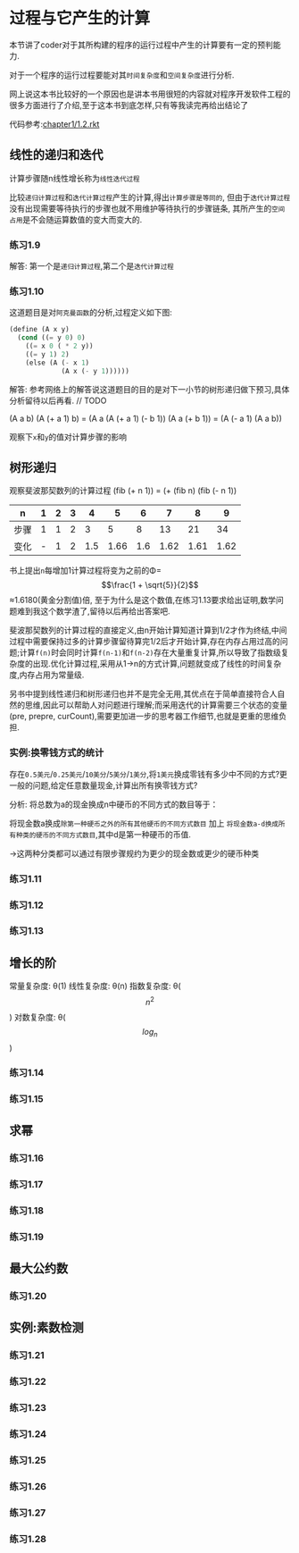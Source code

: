 # 过程与它产生的计算

本节讲了coder对于其所构建的程序的运行过程中产生的计算要有一定的预判能力.

对于一个程序的运行过程要能对其`时间复杂度`和`空间复杂度`进行分析.

网上说这本书比较好的一个原因也是讲本书用很短的内容就对程序开发软件工程的很多方面进行了介绍,至于这本书到底怎样,只有等我读完再给出结论了

代码参考:[chapter1/1.2.rkt](https://github.com/erickson00/sicp-study-book/blob/master/docs/code/chapter1/1.2.rkt)

## 线性的递归和迭代

计算步骤随n线性增长称为`线性迭代过程`

比较`递归计算过程`和`迭代计算过程`产生的计算,得出`计算步骤是等同的`,
但由于`迭代计算过程`没有出现需要等待执行的步骤也就不用维护等待执行的步骤链条,
其所产生的`空间占用`是不会随运算数值的变大而变大的.

### 练习1.9

解答: 第一个是`递归计算过程`,第二个是`迭代计算过程`

### 练习1.10

这道题目是对`阿克曼函数`的分析,过程定义如下图:

```lisp
(define (A x y)
  (cond ((= y 0) 0)
    ((= x 0 ( * 2 y))
    ((= y 1) 2)
    (else (A (- x 1)
             (A x (- y 1))))))
```

解答: 参考网络上的解答说这道题目的目的是对下一小节的树形递归做下预习,具体分析留待以后再看. // TODO

(A a b)
(A (+ a 1) b) = (A a (A (+ a 1) (- b 1))
(A a (+ b 1)) = (A (- a 1) (A a b))

观察下`x`和`y`的值对计算步骤的影响

## 树形递归

观察斐波那契数列的计算过程
(fib (+ n 1)) = (+ (fib n) (fib (- n 1))

| n    | 1 | 2 | 3 | 4   | 5    | 6   | 7    | 8    | 9    |
|------|---|---|---|-----|------|-----|------|------|------|
| 步骤 | 1 | 1 | 2 | 3   | 5    | 8   | 13   | 21   | 34   |
| 变化 | - | 1 | 2 | 1.5 | 1.66 | 1.6 | 1.62 | 1.61 | 1.62 |

书上提出`n`每增加1计算过程将变为之前的Φ=$$\frac{1 + \sqrt{5}}{2}$$≈1.6180(黄金分割值)倍,
至于为什么是这个数值,在练习1.13要求给出证明,数学问题难到我这个数学渣了,留待以后再给出答案吧.

斐波那契数列的计算过程的直接定义,由n开始计算知道计算到1/2才作为终结,中间过程中需要保持过多的计算步骤留待算完1/2后才开始计算,存在内存占用过高的问题;计算`f(n)`时会同时计算`f(n-1)`和`f(n-2)`存在大量重复计算,所以导致了指数级复杂度的出现.优化计算过程,采用从1->n的方式计算,问题就变成了线性的时间复杂度,内存占用为常量级.

另书中提到线性递归和树形递归也并不是完全无用,其优点在于简单直接符合人自然的思维,因此可以帮助人对问题进行理解;而采用迭代的计算需要三个状态的变量(pre, prepre, curCount),需要更加进一步的思考器工作细节,也就是更重的思维负担.

### 实例:换零钱方式的统计

存在`0.5美元`/`0.25美元`/`10美分`/`5美分`/`1美分`,将`1美元`换成零钱有多少中不同的方式?更一般的问题,给定任意数量现金,计算出所有换零钱方式?

分析: 将总数为a的现金换成n中硬币的不同方式的数目等于：

将现金数a换成`除第一种硬币之外的所有其他硬币的不同方式数目` 加上 `将现金数a-d换成所有种类的硬币的不同方式数目`,其中d是第一种硬币的币值.

->这两种分类都可以通过有限步骤规约为更少的现金数或更少的硬币种类

### 练习1.11

### 练习1.12

### 练习1.13

## 增长的阶

常量复杂度: θ(1)
线性复杂度: θ(n)
指数复杂度: θ($$n^2$$)
对数复杂度: θ($$log_n$$)

### 练习1.14

### 练习1.15

## 求幂

### 练习1.16

### 练习1.17

### 练习1.18

### 练习1.19

## 最大公约数

### 练习1.20

## 实例:素数检测

### 练习1.21

### 练习1.22

### 练习1.23

### 练习1.24

### 练习1.25

### 练习1.26

### 练习1.27

### 练习1.28
